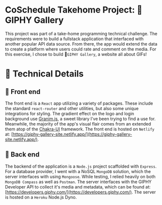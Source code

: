 # CoSchedule Takehome Project: 🎥 GIPHY Gallery
 
This project was part of a take-home programming technical challenge. The requirements were to build a fullstack application that interfaced with another popular API data source. From there, the app would extend the data to create a platform where users could rate and comment on the media. For this exercise, I chose to build 🎥`GIPHY Gallery`, a website all about GIFs!

# 🔧 Technical Details
## 🎨 Front end
The front end is a `React` app utilizing a variety of packages. These include the standard `react-router` and other utilities, but also some unique integrations for styling. The gradient effect on the logo and login background use [Granim.js](https://sarcadass.github.io/granim.js/), a sweet library I've been trying to find a use for. Meanwhile, the majority of the app's visual flair comes from an extended them atop of the [Chakra-UI](https://chakra-ui.com/) framework. The front end is hosted on `Netlify` at: [https://giphy-gallery-site.netlify.app/](https://giphy-gallery-site.netlify.app/).

## 📂 Back end
The backend of the application is a `Node.js` project scaffolded with `Express`. For a database provider, I went with a NoSQL `MongoDB` solution, which the server interfaces with using `Mongoose`. While testing, I relied heavily on both `MongoDB Compass` as well as `Postman`. The server interfaces with the GIPHY Developer API to collect it's media and metadata, which can be found at: [https://developers.giphy.com/](https://developers.giphy.com/). The server is hosted on a `Heroku` Node.js Dyno.
